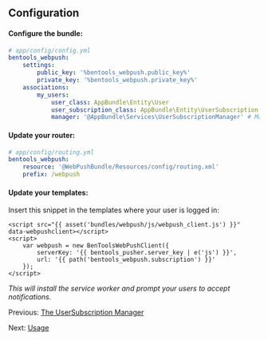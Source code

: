 ## Configuration

#### Configure the bundle:

```yaml
# app/config/config.yml
bentools_webpush:
    settings:
        public_key: '%bentools_webpush.public_key%'
        private_key: '%bentools_webpush.private_key%'
    associations:
        my_users:
            user_class: AppBundle\Entity\User
            user_subscription_class: AppBundle\Entity\UserSubscription
            manager: '@AppBundle\Services\UserSubscriptionManager' # Manager service id
```

#### Update your router:
```yaml
# app/config/routing.yml
bentools_webpush:
    resource: '@WebPushBundle/Resources/config/routing.xml'
    prefix: /webpush
```

#### Update your templates:

Insert this snippet in the templates where your user is logged in:

```twig
<script src="{{ asset('bundles/webpush/js/webpush_client.js') }}" data-webpushclient></script>
<script>
    var webpush = new BenToolsWebPushClient({
        serverKey: '{{ bentools_pusher.server_key | e('js') }}',
        url: '{{ path('bentools_webpush.subscription') }}'
    });
</script>
```

_This will install the service worker and prompt your users to accept notifications._

Previous: [The UserSubscription Manager](02%20-%20The%20UserSubscription%20Manager.md)

Next: [Usage](04%20-%20Usage.md)